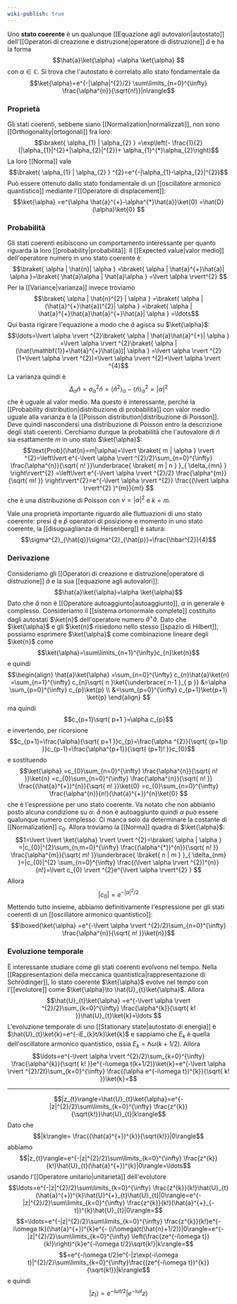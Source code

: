 ```yaml
---
wiki-publish: true
---
```

Uno **stato coerente** è un qualunque [[Equazione agli autovalori|autostato]] dell'[[Operatori di creazione e distruzione|operatore di distruzione]] $\hat{a}$ e ha la forma
$$\hat{a}\ket{\alpha} =\alpha \ket{\alpha} $$
con $\alpha \in \mathbb{C}$. Si trova che l'autostato è correlato allo stato fondamentale da
$$\ket{\alpha}=e^{-|\alpha|^{2}/2} \sum\limits_{n=0}^{\infty} \frac{\alpha^{n}}{\sqrt{n!}}|n\rangle$$
### Proprietà
Gli stati coerenti, sebbene siano [[Normalization|normalizzati]], non sono [[Orthogonality|ortogonali]] fra loro:
$$\braket{  \alpha_{1} | \alpha_{2} } =\exp\left(- \frac{1}{2}(|\alpha_{1}|^{2}+|\alpha_{2}|^{2})+ \alpha_{1}^{*}\alpha_{2}\right)$$
La loro [[Norma]] vale
$$\braket{  \alpha_{1} | \alpha_{2} } ^{2}=e^{-|\alpha_{1}-\alpha_{2}|^{2}}$$
Può essere ottenuto dallo stato fondamentale di un [[oscillatore armonico quantistico]] mediante l'[[Operatore di displacement]]:
$$\ket{\alpha} =e^{\alpha \hat{a}^{+}-\alpha^{*}\hat{a}}\ket{0} =\hat{D}(\alpha)\ket{0} $$
### Probabilità
Gli stati coerenti esibiscono un comportamento interessante per quanto riguarda la loro [[probability|probabilità]]. Il [[Expected value|valor medio]] dell'operatore numero in uno stato coerente è
$$\braket{ \alpha | \hat{n}| \alpha } =\braket{ \alpha | \hat{a}^{+}\hat{a}| \alpha }=\braket{ \hat{a}\alpha | \hat{a}\alpha }  =\lvert \alpha \rvert^{2} $$
Per la [[Variance|varianza]] invece troviamo
$$\braket{ \alpha | \hat{n}^{2} | \alpha } =\braket{ \alpha | (\hat{a}^{+}\hat{a})^{2}| \alpha } =\braket{ \alpha | \hat{a}^{+}\hat{a}\hat{a}^{+}\hat{a}| \alpha } =\ldots$$
Qui basta rigirare l'equazione a modo che $\hat{a}$ agisca su $\ket{\alpha}$:
$$\ldots=\lvert \alpha \rvert ^{2}\braket{ \alpha | \hat{a}\hat{a}^{+}| \alpha } =\lvert \alpha \rvert ^{2}\braket{ \alpha | (\hat{\mathbf{1}}+\hat{a}^{+}\hat{a})| \alpha } =\lvert \alpha \rvert ^{2}(1+\lvert \alpha \rvert ^{2})=\lvert \alpha \rvert ^{2}+\lvert \alpha \rvert ^{4}$$
La varianza quindi è
$$\Delta_{\alpha}\hat{n}=\sigma_{\alpha}^{2}\hat{n}=\langle \hat{n}^{2} \rangle _{\alpha}-\langle \hat{n} \rangle_{\alpha}^{2}= \lvert \alpha \rvert ^{2}$$
che è uguale al valor medio. Ma questo è interessante, perché la [[Probability distribution|distribuzione di probabilità]] con valor medio uguale alla varianza è la [[Poisson distribution|distribuzione di Poisson]]. Deve quindi nascondersi una distribuzione di Poisson entro la descrizione degli stati coerenti. Cerchiamo dunque la probabilità che l'autovalore di $\hat{n}$ sia esattamente $m$ in uno stato $\ket{\alpha}$:
$$\text{Prob}(\hat{n}=m|\alpha)=\lvert \braket{ m | \alpha }  \rvert ^{2}=\left\lvert e^{-\lvert \alpha \rvert ^{2}/2}\sum_{n=0}^{\infty} \frac{\alpha^{n}}{\sqrt{ n! }}\underbrace{ \braket{ m | n } }_{ \delta_{mn} } \right\rvert^{2} =\left\lvert e^{-\lvert \alpha \rvert ^{2}/2} \frac{\alpha^{m}}{\sqrt{ m! }} \right\rvert^{2}=e^{-\lvert \alpha \rvert ^{2}} \frac{(\lvert \alpha \rvert^{2} )^{m}}{m!}  $$
che è una distribuzione di Poisson con $\nu=\lvert  \alpha \rvert^{2}$ e $k=m$.

Vale una proprietà importante riguardo alle fluttuazioni di uno stato coerente: presi $\hat{q}$ e $\hat{p}$ operatori di posizione e momento in uno stato coerente, la [[disuguaglianza di Heisenberg]] è satura:
$$\sigma^{2}_{\hat{q}}\sigma^{2}_{\hat{p}}=\frac{\hbar^{2}}{4}$$
### Derivazione
Consideriamo gli [[Operatori di creazione e distruzione|operatore di distruzione]] $\hat{a}$ e la sua [[equazione agli autovalori]]:
$$\hat{a}\ket{\alpha}=\alpha \ket{\alpha}$$
Dato che $\hat{a}$ non è [[Operatore autoaggiunto|autoaggiunto]], $\alpha$ in generale è complesso. Consideriamo il [[sistema ortonormale completo]] costituito dagli autostati $\ket{n}$ dell'operatore numero $\hat{a}^{+}\hat{a}$. Dato che $\ket{\alpha}$ e gli $\ket{n}$ risiedono nello stesso [[spazio di Hilbert]], possiamo esprimere $\ket{\alpha}$ come combinazione lineare degli $\ket{n}$ come
$$\ket{\alpha}=\sum\limits_{n=1}^{\infty}c_{n}\ket{n}$$
e quindi
$$\begin{align}
\hat{a}\ket{\alpha} =\sum_{n=0}^{\infty} c_{n}\hat{a}\ket{n} =\sum_{n=1}^{\infty} c_{n}\sqrt{ n }\ket{\underbrace{ n-1 }_{ p }} &=\alpha \sum_{p=0}^{\infty} c_{p}\ket{p} \\
&=\sum_{p=0}^{\infty} c_{p+1}\ket{p+1} \ket{p} 
\end{align} $$
ma quindi
$$c_{p+1}\sqrt{ p+1 }=\alpha c_{p}$$
e invertendo, per ricorsione
$$c_{p+1}=\frac{\alpha}{\sqrt{ p+1 }}c_{p}=\frac{\alpha ^{2}}{\sqrt{ (p+1)p }}c_{p-1}=\frac{\alpha^{p+1}}{\sqrt{ (p+1)! }}c_{0}$$
e sostituendo
$$\ket{\alpha} =c_{0}\sum_{n=0}^{\infty} \frac{\alpha^{n}}{\sqrt{ n! }}\ket{n} =c_{0}\sum_{n=0}^{\infty} \frac{\alpha^{n}}{\sqrt{ n! }} \frac{(\hat{a}^{+})^{n}}{\sqrt{ n! }}\ket{0} =c_{0}\sum_{n=0}^{\infty} \frac{\alpha^{n}}{n!}(\hat{a}^{+})^{n}\ket{0} $$
che è l'espressione per uno stato coerente. Va notato che non abbiamo posto alcuna condizione su $\alpha$: $\hat{a}$ non è autoaggiunto quindi $\alpha$ può essere qualunque numero complesso. Ci manca solo da determinare la costante di [[Normalization]] $c_{0}$. Allora troviamo la [[Norma]] quadra di $\ket{\alpha}$:
$$1=\lvert \lvert \ket{\alpha}  \rvert  \rvert ^{2}=\braket{ \alpha | \alpha } =|c_{0}|^{2}\sum_{n,m=0}^{\infty} \frac{(\alpha^{*})^{n}}{\sqrt{ n! }} \frac{\alpha^{m}}{\sqrt{ m! }}\underbrace{ \braket{ n | m } }_{ \delta_{nm} }=|c_{0}|^{2} \sum_{n=0}^{\infty} \frac{(\lvert \alpha \rvert ^{2})^{n}}{n!}=\lvert c_{0} \rvert ^{2}e^{\lvert \alpha \rvert^{2} } $$
Allora
$$\lvert c_{0} \rvert =e^{-\lvert \alpha \rvert ^{2}/2}$$
Mettendo tutto insieme, abbiamo definitivamente l'espressione per gli stati coerenti di un [[oscillatore armonico quantistico]]:
$$\boxed{\ket{\alpha} =e^{-\lvert \alpha \rvert ^{2}/2}\sum_{n=0}^{\infty} \frac{\alpha^{n}}{\sqrt{ n! }}\ket{n}}$$
### Evoluzione temporale
È interessante studiare come gli stati coerenti evolvono nel tempo. Nella [[Rappresentazioni della meccanica quantistica|rappresentazione di Schrödinger]], lo stato coerente $\ket{\alpha}$ evolve nel tempo con l'[[evolutore]] come $\ket{\alpha}\to \hat{U}_{t}\ket{\alpha}$. Allora
$$\hat{U}_{t}\ket{\alpha} =e^{-\lvert \alpha \rvert ^{2}/2}\sum_{k=0}^{\infty} \frac{\alpha^{k}}{\sqrt{ k! }}\hat{U}_{t}\ket{k}=\ldots $$
L'evoluzione temporale di uno [[Stationary state|autostato di energia]] è $\hat{U}_{t}\ket{k}=e^{-iE_{k}t/k}\ket{k}$ e sappiamo che $E_{k}$ è quella dell'oscillatore armonico quantistico, ossia $E_{k}=\hbar \omega(k+1/2)$. Allora
$$\ldots=e^{-\lvert \alpha \rvert ^{2}/2}\sum_{k=0}^{\infty} \frac{\alpha^{k}}{\sqrt{ k! }}e^{-i\omega t(k+1/2)}\ket{k}=e^{-\lvert \alpha \rvert ^{2}/2t}\sum_{k=0}^{\infty} \frac{(\alpha e^{-i\omega t})^{k}}{\sqrt{ k! }}\ket{k}=$$




---

$$|z_{t}\rangle=\hat{U}_{t}\ket{\alpha}=e^{-|z|^{2}/2}\sum\limits_{k=0}^{\infty} \frac{z^{k}}{\sqrt{k!}}\hat{U}_{t}|k\rangle$$
Dato che
$$|k\rangle= \frac{(\hat{a}^{+})^{k}}{\sqrt{k!}}|0\rangle$$
abbiamo
$$|z_{t}\rangle=e^{-|z|^{2}/2}\sum\limits_{k=0}^{\infty} \frac{z^{k}}{k!}\hat{U}_{t}(\hat{a}^{+})^{k}|0\rangle=\ldots$$
usando l'[[Operatore unitario|unitarietà]] dell'evolutore
$$\ldots=e^{-|z|^{2}/2}\sum\limits_{k=0}^{\infty} \frac{z^{k}}{k!}\hat{U}_{t}(\hat{a}^{+})^{k}\hat{U}^{+}_{t}\hat{U}_{t}|0\rangle=e^{-|z|^{2}/2}\sum\limits_{k=0}^{\infty} \frac{z^{k}}{k!}(\hat{a}^{+}_{-t})^{k}\hat{U}_{t}|0\rangle=$$
$$=\ldots=e^{-|z|^{2}/2}\sum\limits_{k=0}^{\infty} \frac{z^{k}}{k!}e^{-i\omega tk}(\hat{a}^{+})^{k}e^{- (i/\omega)t(\hat{n}+1/2)}|0\rangle=e^{-|z|^{2}/2}\sum\limits_{k=0}^{\infty} \left(\frac{ze^{-i\omega t}}{k!}\right)^{k}e^{-i\omega t/2}\sqrt{k!}|k\rangle=$$
$$=e^{-i\omega t/2}e^{-|z\exp(-i\omega t)|^{2}/2}\sum\limits_{k=0}^{\infty}\frac{(ze^{-i\omega t})^{k}}{\sqrt{k!}}|k\rangle$$
e quindi
$$|z_{t}\rangle=e^{-i\omega t/2}|e^{-i\omega t}z\rangle$$
